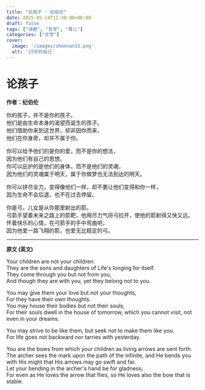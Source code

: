 ```yaml
---
title: "论孩子 - 纪伯伦"
date: 2025-05-14T11:38:00+08:00
draft: false
tags: ["诗歌", "哲学", "育儿"]
categories: ["文学"]
cover:
  image: '/images/shennan15.png'
  alt: '15岁的自己'
---
```


# 论孩子

**作者：纪伯伦**

你的孩子，并不是你的孩子。  
他们是由生命本身的渴望而诞生的孩子。  
他们借助你来到这世界，却非因你而来，  
他们在你身旁，却并不属于你。  

你可以给予他们的是你的爱，而不是你的想法，  
因为他们有自己的思想。  
你可以庇护的是他们的身体，而不是他们的灵魂，  
因为他们的灵魂属于明天，属于你做梦也无法到达的明天。  

你可以拼尽全力，变得像他们一样，却不要让他们变得和你一样，  
因为生命不会后退，也不在过去停留。  

你是弓，儿女是从你那里射出的箭。  
弓箭手望着未来之路上的箭靶，他用尽力气将弓拉开，使他的箭射得又快又远。  
怀着快乐的心情，在弓箭手的手中弯曲吧，  
因为他爱一路飞翔的箭，也爱无比稳定的弓。

---

**原文 (英文)**  

Your children are not your children.  
They are the sons and daughters of Life's longing for itself.  
They come through you but not from you,  
And though they are with you, yet they belong not to you.  

You may give them your love but not your thoughts,  
For they have their own thoughts.  
You may house their bodies but not their souls,  
For their souls dwell in the house of tomorrow, which you cannot visit, not even in your dreams.  

You may strive to be like them, but seek not to make them like you.  
For life goes not backward nor tarries with yesterday.  

You are the bows from which your children as living arrows are sent forth.  
The archer sees the mark upon the path of the infinite, and He bends you with His might that His arrows may go swift and far.  
Let your bending in the archer's hand be for gladness;  
For even as He loves the arrow that flies, so He loves also the bow that is stable.